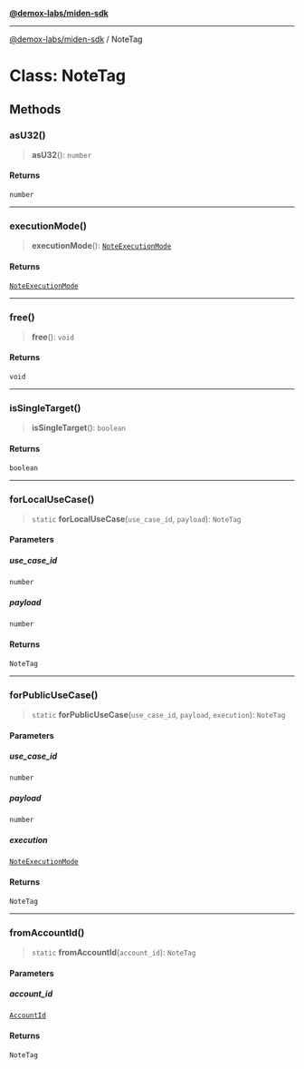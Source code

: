 [**@demox-labs/miden-sdk**](../README.md)

***

[@demox-labs/miden-sdk](../README.md) / NoteTag

# Class: NoteTag

## Methods

### asU32()

> **asU32**(): `number`

#### Returns

`number`

***

### executionMode()

> **executionMode**(): [`NoteExecutionMode`](NoteExecutionMode.md)

#### Returns

[`NoteExecutionMode`](NoteExecutionMode.md)

***

### free()

> **free**(): `void`

#### Returns

`void`

***

### isSingleTarget()

> **isSingleTarget**(): `boolean`

#### Returns

`boolean`

***

### forLocalUseCase()

> `static` **forLocalUseCase**(`use_case_id`, `payload`): `NoteTag`

#### Parameters

##### use\_case\_id

`number`

##### payload

`number`

#### Returns

`NoteTag`

***

### forPublicUseCase()

> `static` **forPublicUseCase**(`use_case_id`, `payload`, `execution`): `NoteTag`

#### Parameters

##### use\_case\_id

`number`

##### payload

`number`

##### execution

[`NoteExecutionMode`](NoteExecutionMode.md)

#### Returns

`NoteTag`

***

### fromAccountId()

> `static` **fromAccountId**(`account_id`): `NoteTag`

#### Parameters

##### account\_id

[`AccountId`](AccountId.md)

#### Returns

`NoteTag`
